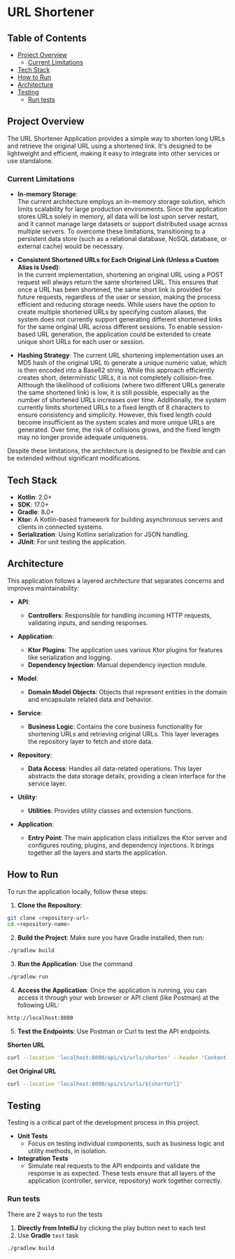 # URL Shortener

## Table of Contents

- [Project Overview](#project-overview)
    - [Current Limitations](#current-limitations)
- [Tech Stack](#tech-stack)
- [How to Run](#how-to-run)
- [Architecture](#architecture)
- [Testing](#testing)
    - [Run tests](#run-tests)

## Project Overview

The URL Shortener Application provides a simple way to shorten long URLs and retrieve the original URL using a shortened
link. It's designed to be lightweight and efficient, making it easy to integrate into other services or use standalone.

### Current Limitations

- **In-memory Storage**:  
  The current architecture employs an in-memory storage solution, which limits scalability for large production
  environments. Since the application stores URLs solely in memory, all data will be lost upon server restart, and it
  cannot manage large datasets or support distributed usage across multiple servers. To overcome these limitations,
  transitioning to a persistent data store (such as a relational database, NoSQL database, or external cache) would be
  necessary.

- **Consistent Shortened URLs for Each Original Link (Unless a Custom Alias is Used)**:  
  In the current implementation, shortening an original URL using a POST request will always return the same shortened
  URL. This ensures that once a URL has been shortened, the same short link is provided for future requests, regardless
  of the user or session, making the process efficient and reducing storage needs. While users have the option to create
  multiple shortened URLs by specifying custom aliases, the system does not currently support generating different
  shortened links for the same original URL across different sessions. To enable session-based URL generation, the
  application could be extended to create unique short URLs for each user or session.

- **Hashing Strategy**:
  The current URL shortening implementation uses an MD5 hash of the original URL to generate a unique numeric value,
  which is then encoded into a Base62 string. While this approach efficiently creates short, deterministic URLs, it is
  not completely collision-free. Although the likelihood of collisions (where two different URLs generate the same
  shortened link) is low, it is still possible, especially as the number of shortened URLs increases over time.
  Additionally, the system currently limits shortened URLs to a fixed length of 8 characters to ensure consistency and
  simplicity. However, this fixed length could become insufficient as the system scales and more unique URLs are
  generated. Over time, the risk of collisions grows, and the fixed length may no longer provide adequate uniqueness.

Despite these limitations, the architecture is designed to be flexible and can be extended without significant
modifications.

## Tech Stack

- **Kotlin**: 2.0+
- **SDK**: 17.0+
- **Gradle**: 8.0+
- **Ktor**: A Kotlin-based framework for building asynchronous servers and clients in connected systems.
- **Serialization**: Using Kotlinx serialization for JSON handling.
- **JUnit**: For unit testing the application.

## Architecture

This application follows a layered architecture that separates concerns and improves maintainability:

- **API**:
    - **Controllers**: Responsible for handling incoming HTTP requests, validating inputs, and sending responses.

- **Application**:
    - **Ktor Plugins**: The application uses various Ktor plugins for features like serialization and logging.
    - **Dependency Injection**: Manual dependency injection module.

- **Model**:
    - **Domain Model Objects**: Objects that represent entities in the domain and encapsulate related data and
      behavior.

- **Service**:
    - **Business Logic**: Contains the core business functionality for shortening URLs and retrieving original URLs.
      This layer leverages the repository layer to fetch and store data.

- **Repository**:
    - **Data Access**: Handles all data-related operations. This layer abstracts the data storage details, providing a
      clean interface for the service layer.

- **Utility**:
    - **Utilities**: Provides utility classes and extension functions.

- **Application**:
    - **Entry Point**: The main application class initializes the Ktor server and configures routing, plugins, and
      dependency injections. It brings together all the layers and starts the application.

## How to Run

To run the application locally, follow these steps:

1. **Clone the Repository**:

  ```bash
  git clone <repository-url>
  cd <repository-name>
  ```

2. **Build the Project**: Make sure you have Gradle installed, then run:

  ```bash
  ./gradlew build
  ```

3. **Run the Application**: Use the command

  ```bash
  ./gradlew run
  ```

4. **Access the Application**:
   Once the application is running, you can access it through your web browser or API client (like Postman) at the
   following URL:

  ```bash
  http://localhost:8080
  ```

5. **Test the Endpoints**: Use Postman or Curl to test the API endpoints.

**Shorten URL**

   ```bash
   curl --location 'localhost:8080/api/v1/urls/shorten' --header 'Content-Type: application/json' --data '{"longUrl": "${your_long_url}", "alias": "${your_alias}" }'
   ```

**Get Original URL**

   ```bash 
   curl --location 'localhost:8080/api/v1/urls/${shortUrl}'
   ```

## Testing

Testing is a critical part of the development process in this project.

* **Unit Tests**
    * Focus on testing individual components, such as business logic and utility methods, in isolation.
* **Integration Tests**
    * Simulate real requests to the API endpoints and validate the response is as expected. These
      tests ensure that all layers of the application (controller, service, repository) work together correctly.

### Run tests

There are 2 ways to run the tests

1. **Directly from IntelliJ** by clicking the play button next to each test
2. Use **Gradle** `test` task
  
```bash
./gradlew build
```
